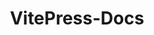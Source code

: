 ---
layout: home

title: VitePress-Docs
titleTemplate: VitePress-Docs

hero:
  name: VitePress-Docs
  text: ''
  tagline: VitePress-Docs.
  actions:
    - theme: brand
      text: 立即开始
      link: /guide/index
---